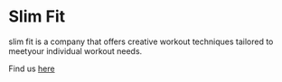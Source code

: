 # Slim Fit
slim fit is a company that offers creative workout techniques tailored to meetyour individual workout needs.

Find us [here](http://slim-fit.bitballoon.com/)

